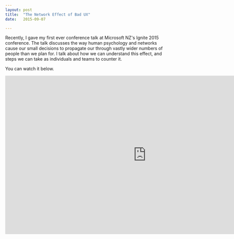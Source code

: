 ```yaml
---
layout: post
title:  "The Network Effect of Bad UX"
date:   2015-09-07

---
```


Recently, I gave my first ever conference talk at Microsoft NZ's Ignite 2015 conference. The talk discusses the way human psychology and networks cause our small decisions to propagate our through vastly wider numbers of people than we plan for. I talk about how we can understand this effect, and steps we can take as individuals and teams to counter it.

You can watch it below.

<iframe src="https://player.vimeo.com/video/138378373" width="900" height="506" frameborder="0" webkitallowfullscreen mozallowfullscreen allowfullscreen></iframe>